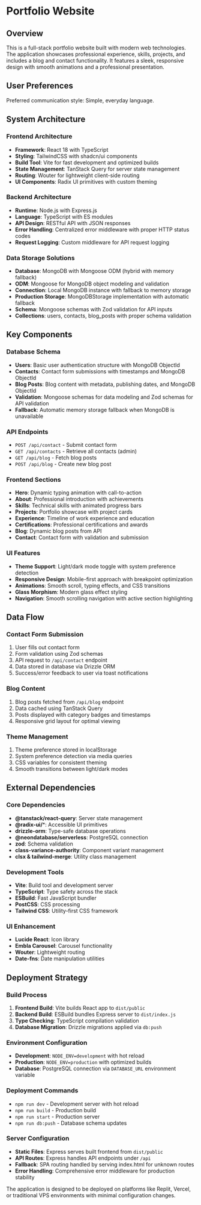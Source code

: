 # Portfolio Website 

## Overview

This is a full-stack portfolio website built with modern web technologies. The application showcases professional experience, skills, projects, and includes a blog and contact functionality. It features a sleek, responsive design with smooth animations and a professional presentation.

## User Preferences

Preferred communication style: Simple, everyday language.

## System Architecture

### Frontend Architecture
- **Framework**: React 18 with TypeScript
- **Styling**: TailwindCSS with shadcn/ui components
- **Build Tool**: Vite for fast development and optimized builds
- **State Management**: TanStack Query for server state management
- **Routing**: Wouter for lightweight client-side routing
- **UI Components**: Radix UI primitives with custom theming

### Backend Architecture
- **Runtime**: Node.js with Express.js
- **Language**: TypeScript with ES modules
- **API Design**: RESTful API with JSON responses
- **Error Handling**: Centralized error middleware with proper HTTP status codes
- **Request Logging**: Custom middleware for API request logging

### Data Storage Solutions
- **Database**: MongoDB with Mongoose ODM (hybrid with memory fallback)
- **ODM**: Mongoose for MongoDB object modeling and validation
- **Connection**: Local MongoDB instance with fallback to memory storage
- **Production Storage**: MongoDBStorage implementation with automatic fallback
- **Schema**: Mongoose schemas with Zod validation for API inputs
- **Collections**: users, contacts, blog_posts with proper schema validation

## Key Components

### Database Schema
- **Users**: Basic user authentication structure with MongoDB ObjectId
- **Contacts**: Contact form submissions with timestamps and MongoDB ObjectId
- **Blog Posts**: Blog content with metadata, publishing dates, and MongoDB ObjectId  
- **Validation**: Mongoose schemas for data modeling and Zod schemas for API validation
- **Fallback**: Automatic memory storage fallback when MongoDB is unavailable

### API Endpoints
- `POST /api/contact` - Submit contact form
- `GET /api/contacts` - Retrieve all contacts (admin)
- `GET /api/blog` - Fetch blog posts
- `POST /api/blog` - Create new blog post

### Frontend Sections
- **Hero**: Dynamic typing animation with call-to-action
- **About**: Professional introduction with achievements
- **Skills**: Technical skills with animated progress bars
- **Projects**: Portfolio showcase with project cards
- **Experience**: Timeline of work experience and education
- **Certifications**: Professional certifications and awards
- **Blog**: Dynamic blog posts from API
- **Contact**: Contact form with validation and submission

### UI Features
- **Theme Support**: Light/dark mode toggle with system preference detection
- **Responsive Design**: Mobile-first approach with breakpoint optimization
- **Animations**: Smooth scroll, typing effects, and CSS transitions
- **Glass Morphism**: Modern glass effect styling
- **Navigation**: Smooth scrolling navigation with active section highlighting

## Data Flow

### Contact Form Submission
1. User fills out contact form
2. Form validation using Zod schemas
3. API request to `/api/contact` endpoint
4. Data stored in database via Drizzle ORM
5. Success/error feedback to user via toast notifications

### Blog Content
1. Blog posts fetched from `/api/blog` endpoint
2. Data cached using TanStack Query
3. Posts displayed with category badges and timestamps
4. Responsive grid layout for optimal viewing

### Theme Management
1. Theme preference stored in localStorage
2. System preference detection via media queries
3. CSS variables for consistent theming
4. Smooth transitions between light/dark modes

## External Dependencies

### Core Dependencies
- **@tanstack/react-query**: Server state management
- **@radix-ui/***: Accessible UI primitives
- **drizzle-orm**: Type-safe database operations
- **@neondatabase/serverless**: PostgreSQL connection
- **zod**: Schema validation
- **class-variance-authority**: Component variant management
- **clsx & tailwind-merge**: Utility class management

### Development Tools
- **Vite**: Build tool and development server
- **TypeScript**: Type safety across the stack
- **ESBuild**: Fast JavaScript bundler
- **PostCSS**: CSS processing
- **Tailwind CSS**: Utility-first CSS framework

### UI Enhancement
- **Lucide React**: Icon library
- **Embla Carousel**: Carousel functionality
- **Wouter**: Lightweight routing
- **Date-fns**: Date manipulation utilities

## Deployment Strategy

### Build Process
1. **Frontend Build**: Vite builds React app to `dist/public`
2. **Backend Build**: ESBuild bundles Express server to `dist/index.js`
3. **Type Checking**: TypeScript compilation validation
4. **Database Migration**: Drizzle migrations applied via `db:push`

### Environment Configuration
- **Development**: `NODE_ENV=development` with hot reload
- **Production**: `NODE_ENV=production` with optimized builds
- **Database**: PostgreSQL connection via `DATABASE_URL` environment variable

### Deployment Commands
- `npm run dev` - Development server with hot reload
- `npm run build` - Production build
- `npm run start` - Production server
- `npm run db:push` - Database schema updates

### Server Configuration
- **Static Files**: Express serves built frontend from `dist/public`
- **API Routes**: Express handles API endpoints under `/api`
- **Fallback**: SPA routing handled by serving index.html for unknown routes
- **Error Handling**: Comprehensive error middleware for production stability

The application is designed to be deployed on platforms like Replit, Vercel, or traditional VPS environments with minimal configuration changes.